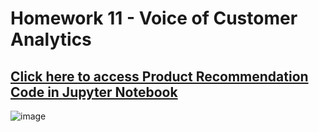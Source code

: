 # Homework 11 - Voice of Customer Analytics

## [Click here to access Product Recommendation Code in Jupyter Notebook](https://github.com/yothorn/BADS7105-CRM-analytics-and-intelligence/blob/main/Homework%2011%20-%20Voice%20of%20Customer%20Analytics/HW11_Voice_of_Customer_Analytics.ipynb)

![image](https://user-images.githubusercontent.com/76954323/127033044-314c8ae6-1086-4dd6-b188-d35d070ba715.png)
